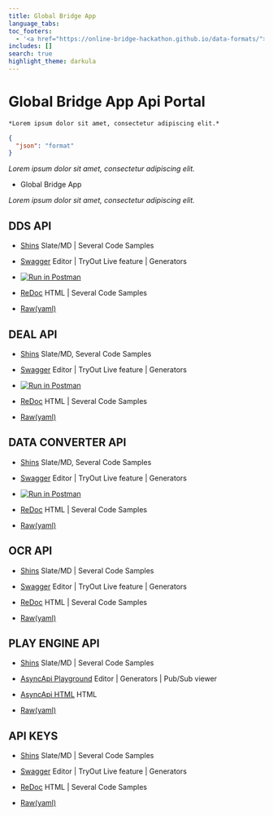 ```yaml
---
title: Global Bridge App
language_tabs:
toc_footers:
  - '<a href="https://online-bridge-hackathon.github.io/data-formats/">Back to main site</a>'
includes: []
search: true
highlight_theme: darkula
---
```


# Global Bridge App Api Portal

```markdown
*Lorem ipsum dolor sit amet, consectetur adipiscing elit.*
```
```json
{
  "json": "format"
}
```

*Lorem ipsum dolor sit amet, consectetur adipiscing elit.*

* Global Bridge App

*Lorem ipsum dolor sit amet, consectetur adipiscing elit.*

## DDS API

* [Shins](./dds/slate/index.html) Slate/MD | Several Code Samples

* [Swagger](https://editor.swagger.io/?url=https://online-bridge-hackathon.github.io/data-formats/dds/openapi.yaml) Editor | TryOut Live feature | Generators

* [![Run in Postman](https://run.pstmn.io/button.svg)](https://app.getpostman.com/run-collection/6f7f456b0d3c713e9e9c)

* [ReDoc](./dds/redoc/index.html) HTML | Several Code Samples

* [Raw(yaml)](./dds/openapi.yaml)

## DEAL API

* [Shins](./deal/slate/index.html) Slate/MD, Several Code Samples

* [Swagger](https://editor.swagger.io/?url=https://online-bridge-hackathon.github.io/data-formats/deal/openapi.yaml) Editor | TryOut Live feature | Generators

* [![Run in Postman](https://run.pstmn.io/button.svg)](https://app.getpostman.com/run-collection/cb3d59528ca7d1b647e1)

* [ReDoc](./deal/redoc/index.html) HTML | Several Code Samples

* [Raw(yaml)](./deal/openapi.yaml)

## DATA CONVERTER API

* [Shins](./data-converter/slate/index.html) Slate/MD, Several Code Samples

* [Swagger](https://editor.swagger.io/?url=https://online-bridge-hackathon.github.io/data-formats/data-converter/openapi.yaml) Editor | TryOut Live feature | Generators

* [![Run in Postman](https://run.pstmn.io/button.svg)](https://app.getpostman.com/run-collection/29ea5f6c54ac3cf86c83)

* [ReDoc](./data-converter/redoc/index.html) HTML | Several Code Samples

* [Raw(yaml)](./data-converter/openapi.yaml)

## OCR API

* [Shins](./ocr/slate/index.html) Slate/MD | Several Code Samples

* [Swagger](https://editor.swagger.io/?url=https://online-bridge-hackathon.github.io/data-formats/ocr/openapi.yaml) Editor | TryOut Live feature  | Generators

* [ReDoc](./ocr/redoc/index.html) HTML | Several Code Samples

* [Raw(yaml)](./ocr/openapi.yaml)

## PLAY ENGINE API

* [Shins](./play-engine/slate/index.html) Slate/MD | Several Code Samples

* [AsyncApi Playground](https://playground.asyncapi.io?url=https://online-bridge-hackathon.github.io/data-formats/play-engine/asyncapi.yaml) Editor | Generators | Pub/Sub viewer

* [AsyncApi HTML](./play-engine/html/index.html) HTML

* [Raw(yaml)](./play-engine/asyncapi.yaml)

## API KEYS
 
* [Shins](.//slate/index.html) Slate/MD | Several Code Samples

* [Swagger](https://editor.swagger.io/?url=) Editor | TryOut Live feature | Generators

* [ReDoc](.//redoc/index.html) HTML | Several Code Samples

* [Raw(yaml)](.//openapi.yaml)
